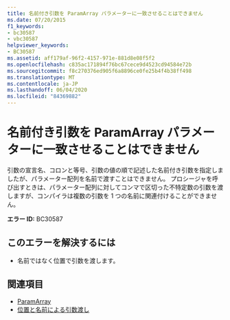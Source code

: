 ```yaml
---
title: 名前付き引数を ParamArray パラメーターに一致させることはできません
ms.date: 07/20/2015
f1_keywords:
- bc30587
- vbc30587
helpviewer_keywords:
- BC30587
ms.assetid: aff179af-96f2-4157-971e-881d8e08f5f2
ms.openlocfilehash: c835ac171894f76bc67cece9d4523cd94584e72b
ms.sourcegitcommit: f8c270376ed905f6a8896ce0fe25b4f4b38ff498
ms.translationtype: MT
ms.contentlocale: ja-JP
ms.lasthandoff: 06/04/2020
ms.locfileid: "84369882"
---
```

# <a name="named-argument-cannot-match-a-paramarray-parameter"></a>名前付き引数を ParamArray パラメーターに一致させることはできません
引数の宣言名、コロンと等号、引数の値の順で記述した名前付き引数を指定しましたが、パラメーター配列を名前で渡すことはできません。 プロシージャを呼び出すときは、パラメーター配列に対してコンマで区切った不特定数の引数を渡しますが、コンパイラは複数の引数を 1 つの名前に関連付けることができません。  
  
 **エラー ID:** BC30587  
  
## <a name="to-correct-this-error"></a>このエラーを解決するには  
  
- 名前ではなく位置で引数を渡します。  
  
## <a name="see-also"></a>関連項目

- [ParamArray](../language-reference/modifiers/paramarray.md)
- [位置と名前による引数渡し](../programming-guide/language-features/procedures/passing-arguments-by-position-and-by-name.md)
